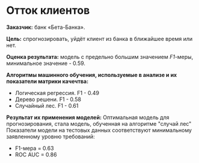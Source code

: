 # Отток клиентов #

__Заказчик:__ банк «Бета-Банка».

__Цель:__ спрогнозировать, уйдёт клиент из банка в ближайшее время или нет.

__Оценка результата:__ модель с предельно большим значением *F1*-меры, минимальное значение - 0.59.

__Алгоритмы машинного обучения, используемые в анализе и их показатели матрики качечтва:__
- Логическая регрессия. F1 - 0.49
- Дерево решени. F1 - 0.58
- Случайный лес. F1 - 0.61

__Результат их применения моделей:__
Оптимальная модель для прогнозирования, стала модель, обученная на алгоритме "случай лес"
Показатели модели на тестовых данных соответствуют минимальному заявленному уровню требований:
- F1-мера = 0.63
- ROC AUC = 0.86